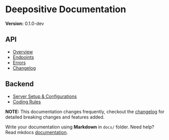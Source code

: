 # Deepositive Documentation

__Version:__ 0.1.0-dev

## API

- [Overview](api/overview.md)
- [Endpoints](api/endpoints.md)
- [Errors](api/errors.md)
- [Changelog](api/changelog.md)

## Backend

- [Server Setup & Configurations](backend/server_config.md)
- [Coding Rules](backend/coding_rules.md)

**NOTE:** This documentation changes frequently, checkout the [changelog](api/changelog.md) for detailed breaking changes and features added.

Write your documentation using **Markdown** in `docs/` folder. Need help? Read mkdocs [documentation][mkdocs].

[mkdocs]: http://www.mkdocs.org/user-guide/writing-your-docs/
